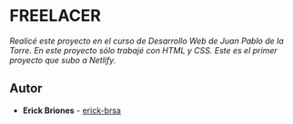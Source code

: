 # FREELACER

_Realicé este proyecto en el curso de Desarrollo Web de Juan Pablo de la Torre. En este proyecto sólo trabajé con HTML y CSS. Este es el primer proyecto que subo a Netlify._

## Autor

* **Erick Briones** - [erick-brsa](https://github.com/erick-brsa)

